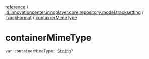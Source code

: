 [reference](../../index.md) / [id.innovationcenter.innoplayer.core.repository.model.tracksetting](../index.md) / [TrackFormat](index.md) / [containerMimeType](./container-mime-type.md)

# containerMimeType

`var containerMimeType: `[`String`](https://kotlinlang.org/api/latest/jvm/stdlib/kotlin/-string/index.html)`?`